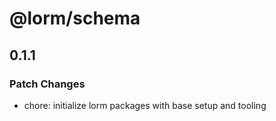 # @lorm/schema

## 0.1.1

### Patch Changes

- chore: initialize lorm packages with base setup and tooling
